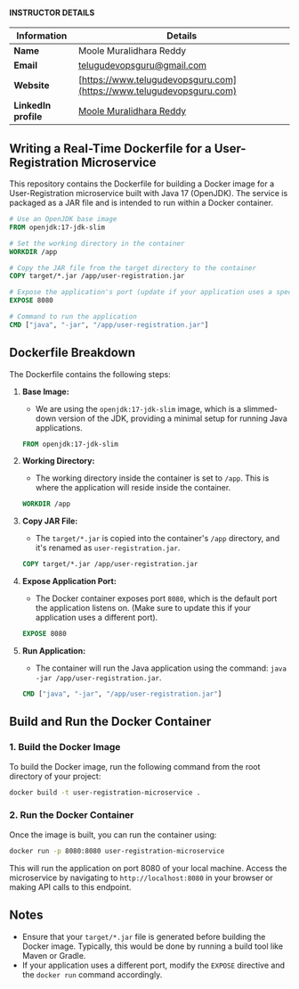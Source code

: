 #### INSTRUCTOR DETAILS

|  Information             | Details                                                                      |
|--------------------------|------------------------------------------------------------------------------|
| **Name**                 | Moole Muralidhara Reddy                                                      |
| **Email**                | telugudevopsguru@gmail.com                                                |
| **Website**              | [https://www.telugudevopsguru.com](https://www.telugudevopsguru.com)   |
| **LinkedIn profile**     | [Moole Muralidhara Reddy](https://www.linkedin.com/in/moole-muralidhara-reddy) |

## Writing a Real-Time Dockerfile for a User-Registration Microservice

This repository contains the Dockerfile for building a Docker image for a User-Registration microservice built with Java 17 (OpenJDK). The service is packaged as a JAR file and is intended to run within a Docker container.

```Dockerfile
# Use an OpenJDK base image
FROM openjdk:17-jdk-slim

# Set the working directory in the container
WORKDIR /app

# Copy the JAR file from the target directory to the container
COPY target/*.jar /app/user-registration.jar

# Expose the application's port (update if your application uses a specific port)
EXPOSE 8080

# Command to run the application
CMD ["java", "-jar", "/app/user-registration.jar"]
````

## Dockerfile Breakdown

The Dockerfile contains the following steps:

1. **Base Image:**

   * We are using the `openjdk:17-jdk-slim` image, which is a slimmed-down version of the JDK, providing a minimal setup for running Java applications.

   ```dockerfile
   FROM openjdk:17-jdk-slim
   ```

2. **Working Directory:**

   * The working directory inside the container is set to `/app`. This is where the application will reside inside the container.

   ```dockerfile
   WORKDIR /app
   ```

3. **Copy JAR File:**

   * The `target/*.jar` is copied into the container's `/app` directory, and it's renamed as `user-registration.jar`.

   ```dockerfile
   COPY target/*.jar /app/user-registration.jar
   ```

4. **Expose Application Port:**

   * The Docker container exposes port `8080`, which is the default port the application listens on. (Make sure to update this if your application uses a different port).

   ```dockerfile
   EXPOSE 8080
   ```

5. **Run Application:**

   * The container will run the Java application using the command: `java -jar /app/user-registration.jar`.

   ```dockerfile
   CMD ["java", "-jar", "/app/user-registration.jar"]
   ```

## Build and Run the Docker Container

### 1. Build the Docker Image

To build the Docker image, run the following command from the root directory of your project:

```bash
docker build -t user-registration-microservice .
```

### 2. Run the Docker Container

Once the image is built, you can run the container using:

```bash
docker run -p 8080:8080 user-registration-microservice
```

This will run the application on port 8080 of your local machine. Access the microservice by navigating to `http://localhost:8080` in your browser or making API calls to this endpoint.

## Notes

* Ensure that your `target/*.jar` file is generated before building the Docker image. Typically, this would be done by running a build tool like Maven or Gradle.
* If your application uses a different port, modify the `EXPOSE` directive and the `docker run` command accordingly.

```
